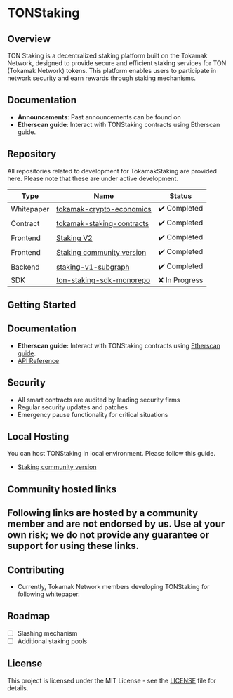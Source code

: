 # TONStaking

## Overview
TON Staking is a decentralized staking platform built on the Tokamak Network, designed to provide secure and efficient staking services for TON (Tokamak Network) tokens. This platform enables users to participate in network security and earn rewards through staking mechanisms.

## Documentation
- **Announcements**: Past announcements can be found on 
- **Etherscan guide**: Interact with TONStaking contracts using Etherscan guide. 

## Repository

All repositories related to development for TokamakStaking are provided here. Please note that these are under active development.

| Type       | Name                                                                                              | Status       |
| ---------- | ------------------------------------------------------------------------------------------------- | ------------ |
| Whitepaper | [tokamak-crypto-economics](https://github.com/tokamak-network/papers/blob/master/docs/tokamak-cryptoeconomics-en.pdf)  | ✔️ Completed |
| Contract   | [tokamak-staking-contracts](https://github.com/tokamak-network/tokamak-staking-v2)         | ✔️ Completed |
| Frontend   | [Staking V2](https://github.com/tokamak-network/simple-staking-v2)           | ✔️ Completed |
| Frontend   | [Staking community version](https://github.com/tokamak-network/tokamak-staking-interface)         | ✔️ Completed |
| Backend    | [staking-v1-subgraph](https://github.com/tokamak-network/staking-v1-subgraph)               | ✔️ Completed |
| SDK        | [ton-staking-sdk-monorepo](https://github.com/tokamak-network/ton-staking-sdk-monorepo)                     | ❌ In Progress |

## Getting Started

## Documentation
- **Etherscan guide:** Interact with TONStaking contracts using [Etherscan guide](docs/EN/README.md).
- [API Reference](docs/api.md)

## Security
- All smart contracts are audited by leading security firms
- Regular security updates and patches
- Emergency pause functionality for critical situations

## Local Hosting
You can host TONStaking in local environment. Please follow this guide. 
- [Staking community version](https://github.com/tokamak-network/tokamak-staking-interface)

## Community hosted links
Following links are hosted by a community member and are not endorsed by us. Use at your own risk; we do not provide any guarantee or support for using these links.
- 

## Contributing
- Currently, Tokamak Network members developing TONStaking for following whitepaper.

## Roadmap
- [ ] Slashing mechanism
- [ ] Additional staking pools

## License
This project is licensed under the MIT License - see the [LICENSE](LICENSE) file for details.

<!-- 
## Disclaimer
This software is provided "as is", without warranty of any kind. Users should do their own research and understand the risks involved in staking cryptocurrencies. -->